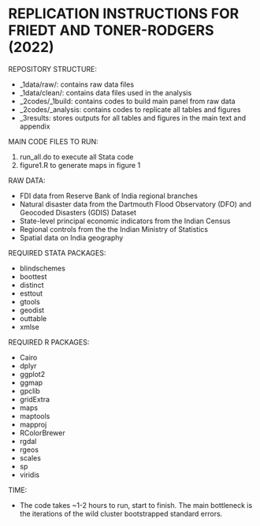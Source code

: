 # REPLICATION INSTRUCTIONS FOR FRIEDT AND TONER-RODGERS (2022) 

REPOSITORY STRUCTURE:
  - _1data/raw/: contains raw data files
 -  _1data/clean/: contains data files used in the analysis 
  - _2codes/_1build: contains codes to build main panel from raw data
  - _2codes/_analysis: contains codes to replicate all tables and figures 
  - _3results: stores outputs for all tables and figures in the main text and appendix

MAIN CODE FILES TO RUN:
  1. run_all.do to execute all Stata code
  2. figure1.R to generate maps in figure 1

RAW DATA:
  - FDI data from Reserve Bank of India regional branches
  - Natural disaster data from the Dartmouth Flood Observatory (DFO)  and Geocoded Disasters (GDIS)  Dataset
  - State-level principal economic indicators from the Indian Census
  - Regional controls from the the Indian Ministry of Statistics 
  - Spatial data on India geography

REQUIRED STATA PACKAGES:
  - blindschemes
  - boottest
  - distinct
  - esttout
  - gtools
  - geodist
  - outtable
  - xmlse
  
REQUIRED R PACKAGES:
  - Cairo
  - dplyr  
  - ggplot2 
  - ggmap 
  - gpclib
  - gridExtra   
  - maps 
  - maptools 
  - mapproj
  - RColorBrewer 
  - rgdal 
  - rgeos 
  - scales 
  - sp 
  - viridis 

TIME: 
  - The code takes ~1-2 hours to run, start to finish. The main bottleneck is the iterations of the wild cluster bootstrapped standard errors.
